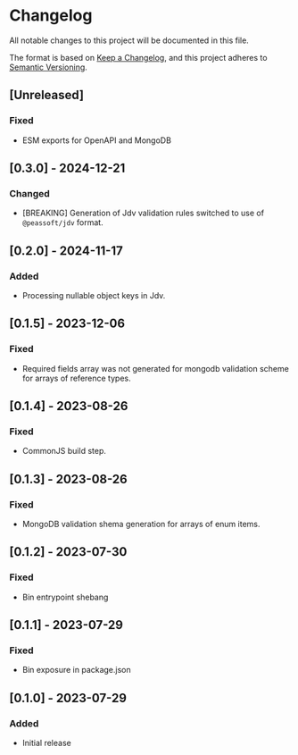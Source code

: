 # Changelog

All notable changes to this project will be documented in this file.

The format is based on [Keep a Changelog](https://keepachangelog.com/en/1.1.0/),
and this project adheres to [Semantic Versioning](https://semver.org/spec/v2.0.0.html).

## [Unreleased]

### Fixed

- ESM exports for OpenAPI and MongoDB

## [0.3.0] - 2024-12-21

### Changed

- [BREAKING] Generation of Jdv validation rules switched to use of `@peassoft/jdv` format.

## [0.2.0] - 2024-11-17

### Added

- Processing nullable object keys in Jdv.

## [0.1.5] - 2023-12-06

### Fixed

- Required fields array was not generated for mongodb validation scheme for arrays of reference types.

## [0.1.4] - 2023-08-26

### Fixed

- CommonJS build step.

## [0.1.3] - 2023-08-26

### Fixed

- MongoDB validation shema generation for arrays of enum items.

## [0.1.2] - 2023-07-30

### Fixed

- Bin entrypoint shebang

## [0.1.1] - 2023-07-29

### Fixed

- Bin exposure in package.json

## [0.1.0] - 2023-07-29

### Added

- Initial release
